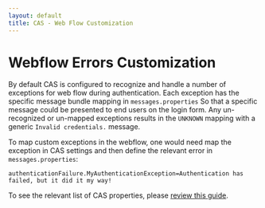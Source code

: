 ```yaml
---
layout: default
title: CAS - Web Flow Customization
---
```


# Webflow Errors Customization

By default CAS is configured to recognize and handle a number of exceptions for web flow during authentication. Each exception has the specific message bundle mapping in `messages.properties` So that a specific message could be presented to end users on the login form. Any un-recognized or un-mapped exceptions results in the `UNKNOWN` mapping with a generic `Invalid credentials.` message.

To map custom exceptions in the webflow, one would need map the exception in CAS settings and then define the relevant error in `messages.properties`:

```properties
authenticationFailure.MyAuthenticationException=Authentication has failed, but it did it my way!
```

To see the relevant list of CAS properties, please [review this guide](../configuration/Configuration-Properties.html#authentication-exceptions).

